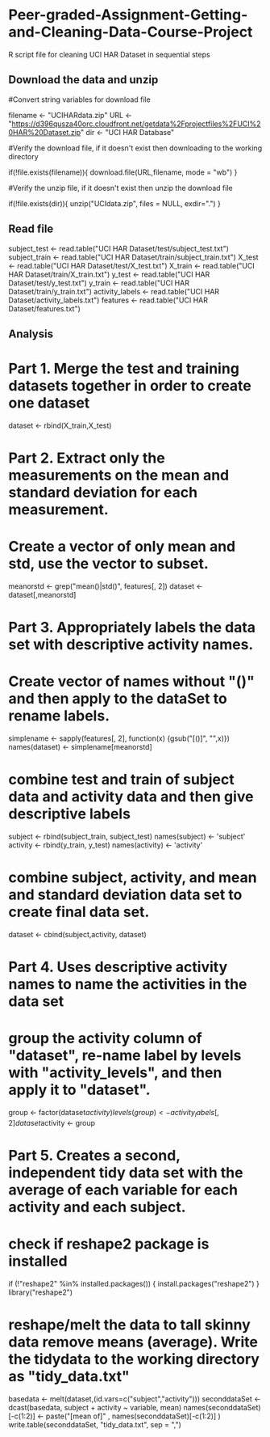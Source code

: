 # Peer-graded-Assignment-Getting-and-Cleaning-Data-Course-Project
R script file for cleaning UCI HAR Dataset in sequential steps

## Download the data and unzip

#Convert string variables for download file

filename <- "UCIHARdata.zip"
URL <- "https://d396qusza40orc.cloudfront.net/getdata%2Fprojectfiles%2FUCI%20HAR%20Dataset.zip"
dir <- "UCI HAR Database"

#Verify the download file, if it doesn't exist then downloading to the working directory

if(!file.exists(filename)){
        download.file(URL,filename, mode = "wb") 
}

#Verify the unzip file, if it doesn't exist then unzip the download file

if(!file.exists(dir)){
        unzip("UCIdata.zip", files = NULL, exdir=".")
}

## Read file

subject_test <- read.table("UCI HAR Dataset/test/subject_test.txt")
subject_train <- read.table("UCI HAR Dataset/train/subject_train.txt")
X_test <- read.table("UCI HAR Dataset/test/X_test.txt")
X_train <- read.table("UCI HAR Dataset/train/X_train.txt")
y_test <- read.table("UCI HAR Dataset/test/y_test.txt")
y_train <- read.table("UCI HAR Dataset/train/y_train.txt")
activity_labels <- read.table("UCI HAR Dataset/activity_labels.txt")
features <- read.table("UCI HAR Dataset/features.txt")  

## Analysis

# Part 1. Merge the test and training datasets together in order to create one dataset
dataset <- rbind(X_train,X_test)

# Part 2. Extract only the measurements on the mean and standard deviation for each measurement.
# Create a vector of only mean and std, use the vector to subset.
meanorstd <- grep("mean()|std()", features[, 2]) 
dataset <- dataset[,meanorstd]

# Part 3. Appropriately labels the data set with descriptive activity names.
# Create vector of names without "()" and then apply to the dataSet to rename labels.
simplename <- sapply(features[, 2], function(x) {gsub("[()]", "",x)})
names(dataset) <- simplename[meanorstd]

# combine test and train of subject data and activity data and then give descriptive labels
subject <- rbind(subject_train, subject_test)
names(subject) <- 'subject'
activity <- rbind(y_train, y_test)
names(activity) <- 'activity'

# combine subject, activity, and mean and standard deviation data set to create final data set.
dataset <- cbind(subject,activity, dataset)

# Part 4. Uses descriptive activity names to name the activities in the data set
# group the activity column of "dataset", re-name label by levels with "activity_levels", and then apply it to "dataset".
group <- factor(dataset$activity)
levels(group) <- activity_labels[,2]
dataset$activity <- group

# Part 5. Creates a second, independent tidy data set with the average of each variable for each activity and each subject.

# check if reshape2 package is installed
if (!"reshape2" %in% installed.packages()) {
        install.packages("reshape2")
}
library("reshape2")

# reshape/melt the data to tall skinny data remove means (average).  Write the tidydata to the working directory as "tidy_data.txt"
basedata <- melt(dataset,(id.vars=c("subject","activity")))
seconddataSet <- dcast(basedata, subject + activity ~ variable, mean)
names(seconddataSet)[-c(1:2)] <- paste("[mean of]" , names(seconddataSet)[-c(1:2)] )
write.table(seconddataSet, "tidy_data.txt", sep = ",")
